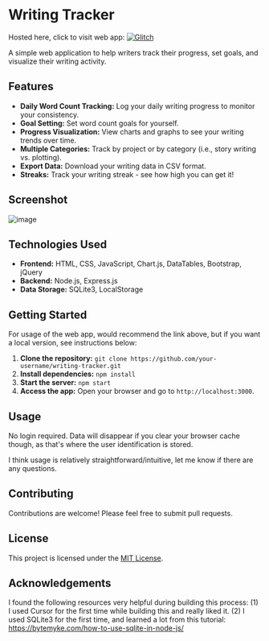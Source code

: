 # Writing Tracker

Hosted here, click to visit web app: [![Glitch](https://img.shields.io/badge/glitch-%233333FF.svg?style=for-the-badge&logo=glitch&logoColor=white)](https://galvanized-dot-kitty.glitch.me/index.html)

A simple web application to help writers track their progress, set goals, and visualize their writing activity.

## Features

* **Daily Word Count Tracking:** Log your daily writing progress to monitor your consistency.
* **Goal Setting:** Set word count goals for yourself.
* **Progress Visualization:** View charts and graphs to see your writing trends over time.
* **Multiple Categories:** Track by project or by category (i.e., story writing vs. plotting).
* **Export Data:** Download your writing data in CSV format.
* **Streaks:** Track your writing streak - see how high you can get it!

## Screenshot

![image](https://github.com/user-attachments/assets/8068ec16-b9aa-48e1-aed0-f97e417cba5a)

## Technologies Used

* **Frontend:** HTML, CSS, JavaScript, Chart.js, DataTables, Bootstrap, jQuery
* **Backend:** Node.js, Express.js
* **Data Storage:** SQLite3, LocalStorage

## Getting Started

For usage of the web app, would recommend the link above, but if you want a local version, see instructions below:

1. **Clone the repository:** `git clone https://github.com/your-username/writing-tracker.git`
2. **Install dependencies:** `npm install`
3. **Start the server:** `npm start`
4. **Access the app:** Open your browser and go to `http://localhost:3000`.

## Usage

No login required. Data will disappear if you clear your browser cache though, as that's where the user identification is stored.

I think usage is relatively straightforward/intuitive, let me know if there are any questions.

## Contributing

Contributions are welcome! Please feel free to submit pull requests.

## License

This project is licensed under the [MIT License](LICENSE).

## Acknowledgements
I found the following resources very helpful during building this process:
(1) I used Cursor for the first time while building this and really liked it.
(2) I used SQLite3 for the first time, and learned a lot from this tutorial: https://bytemyke.com/how-to-use-sqlite-in-node-js/
